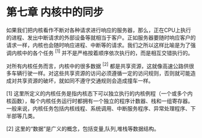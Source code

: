 # 第七章 内核中的同步

如果我们把内核看作不断对各种请求进行响应的服务器，那么，正在CPU上执行的进程、发出中断请求的外部设备等就相当于客户。正如服务器要随时响应客户的请求一样，内核也会随时响应进程、中断等的请求。我们之所以这样比喻是为了强调内核中的各个任务 <sup>[1]</sup> 并不是严格按着顺序依次执行的，而是相互交错执行的。

对所有内核任务而言，内核中的很多数据 <sup>[2]</sup> 都是共享资源，这就像高速公路供很多车辆行驶一样。对这些共享资源的访问必须遵循一定的访问规则，否则就可能造成对共享资源的破坏，就如同不遵守交通规则会造成撞车一样。

[1] 这里所定义的内核任务是指内核态下可以独立执行的内核例程（一个或多个内核函数），每个内核任务运行时都拥有一个独立的程序计数器、栈和一组寄存器。一般来说，内核任务包括内核线程、系统调用、中断服务程序、异常处理程序、下半部等几类。

[2] 这里的“数据”是广义的概念，包括变量,队列,堆栈等数据结构。